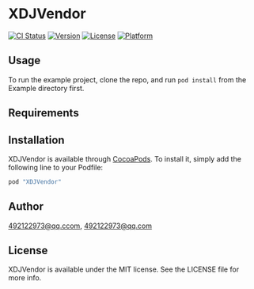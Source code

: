 # XDJVendor

[![CI Status](http://img.shields.io/travis/492122973@qq.ccom/XDJVendor.svg?style=flat)](https://travis-ci.org/492122973@qq.ccom/XDJVendor)
[![Version](https://img.shields.io/cocoapods/v/XDJVendor.svg?style=flat)](http://cocoapods.org/pods/XDJVendor)
[![License](https://img.shields.io/cocoapods/l/XDJVendor.svg?style=flat)](http://cocoapods.org/pods/XDJVendor)
[![Platform](https://img.shields.io/cocoapods/p/XDJVendor.svg?style=flat)](http://cocoapods.org/pods/XDJVendor)

## Usage

To run the example project, clone the repo, and run `pod install` from the Example directory first.

## Requirements

## Installation

XDJVendor is available through [CocoaPods](http://cocoapods.org). To install
it, simply add the following line to your Podfile:

```ruby
pod "XDJVendor"
```

## Author

492122973@qq.ccom, 492122973@qq.com

## License

XDJVendor is available under the MIT license. See the LICENSE file for more info.
